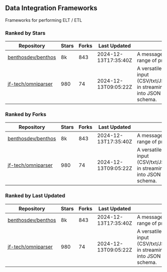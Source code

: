 ## Data Integration Frameworks

Frameworks for performing ELT / ETL

### Ranked by Stars

| Repository | Stars | Forks | Last Updated | Description | 
|------------|-------|-------|--------------|-------------|
| [benthosdev/benthos](https://github.com/benthosdev/benthos) | 8k | 843 | 2024-12-13T17:35:40Z |  A message streaming bridge between a range of protocols. |
| [jf-tech/omniparser](https://github.com/jf-tech/omniparser) | 980 | 74 | 2024-12-13T09:05:22Z |  A versatile ETL library that parses text input (CSV/txt/JSON/XML/EDI/X12/EDIFACT/etc) in streaming fashion and transforms data into JSON output using data-driven schema. |

### Ranked by Forks

| Repository | Stars | Forks | Last Updated | Description | 
|------------|-------|-------|--------------|-------------|
| [benthosdev/benthos](https://github.com/benthosdev/benthos) | 8k | 843 | 2024-12-13T17:35:40Z |  A message streaming bridge between a range of protocols. |
| [jf-tech/omniparser](https://github.com/jf-tech/omniparser) | 980 | 74 | 2024-12-13T09:05:22Z |  A versatile ETL library that parses text input (CSV/txt/JSON/XML/EDI/X12/EDIFACT/etc) in streaming fashion and transforms data into JSON output using data-driven schema. |

### Ranked by Last Updated

| Repository | Stars | Forks | Last Updated | Description | 
|------------|-------|-------|--------------|-------------|
| [benthosdev/benthos](https://github.com/benthosdev/benthos) | 8k | 843 | 2024-12-13T17:35:40Z |  A message streaming bridge between a range of protocols. |
| [jf-tech/omniparser](https://github.com/jf-tech/omniparser) | 980 | 74 | 2024-12-13T09:05:22Z |  A versatile ETL library that parses text input (CSV/txt/JSON/XML/EDI/X12/EDIFACT/etc) in streaming fashion and transforms data into JSON output using data-driven schema. |

